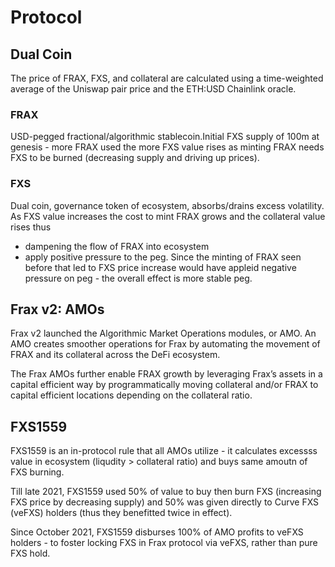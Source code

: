 # Protocol

## Dual Coin
The price of FRAX, FXS, and collateral are calculated using a time-weighted average of the Uniswap pair price and the ETH:USD Chainlink oracle. 

### FRAX 
USD-pegged fractional/algorithmic stablecoin.Initial FXS supply of 100m at genesis - more FRAX used the more FXS value rises as minting FRAX needs FXS to be burned (decreasing supply and driving up prices).

### FXS
Dual coin, governance token of ecosystem, absorbs/drains excess volatility. As FXS value increases the cost to mint FRAX grows and the collateral value rises thus 
- dampening the flow of FRAX into ecosystem 
- apply positive pressure to the peg. Since the minting of FRAX seen before that led to FXS price increase would have appleid negative pressure on peg - the overall effect is more stable peg.

## Frax v2: AMOs
Frax v2 launched the Algorithmic Market Operations modules, or AMO. An AMO creates smoother operations for Frax by automating the movement of FRAX and its collateral across the DeFi ecosystem. 

The Frax AMOs further enable FRAX growth by leveraging Frax’s assets in a capital efficient way by programmatically moving collateral and/or FRAX to capital efficient locations depending on the collateral ratio. 

## FXS1559
FXS1559 is an in-protocol rule that all AMOs  utilize - it calculates excessss value in ecosystem (liqudity >  collateral ratio) and buys same amoutn of FXS burning. 

Till late 2021, FXS1559 used 50% of value to buy then burn FXS (increasing FXS price by decreasing supply) and 50% was given directly to Curve FXS (veFXS) holders (thus they benefitted twice in effect).

Since October 2021, FXS1559 disburses 100% of AMO profits to veFXS holders - to foster  locking FXS in Frax protocol via veFXS, rather than pure FXS hold.

